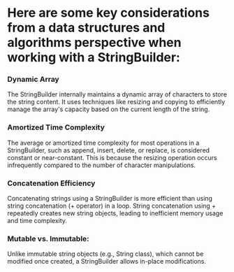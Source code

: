 # Here are some key considerations from a data structures and algorithms perspective when working with a StringBuilder:

###  Dynamic Array
 The StringBuilder internally maintains a dynamic array of characters to store the string content. 
 It uses techniques like resizing and copying to efficiently manage the array's capacity based on the current length of the string.
 
 ### Amortized Time Complexity
The average or amortized time complexity for most operations in a StringBuilder, such as append, insert, delete, or replace, is considered constant or near-constant. This is because the resizing operation occurs infrequently compared to the number of character manipulations.

### Concatenation Efficiency
Concatenating strings using a StringBuilder is more efficient than using string concatenation (+ operator) in a loop. String concatenation using + repeatedly creates new string objects, leading to inefficient memory usage and time complexity. 

### Mutable vs. Immutable:
Unlike immutable string objects (e.g., String class), which cannot be modified once created, a StringBuilder allows in-place modifications. 



